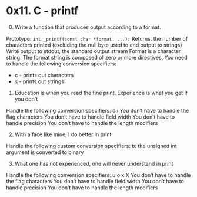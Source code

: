 # 0x11. C - printf
0. Write a function that produces output according to a format.

Prototype: `int _printf(const char *format, ...);`
Returns: the number of characters printed (excluding the null byte used to end output to strings)
Write output to stdout, the standard output stream
Format is a character string. The format string is composed of zero or more directives.
You need to handle the following conversion specifiers:
- c - prints out characters
- s - prints out strings

1. Education is when you read the fine print. Experience is what you get if you don't

Handle the following conversion specifiers:
d
i
You don’t have to handle the flag characters
You don’t have to handle field width
You don’t have to handle precision
You don’t have to handle the length modifiers

2. With a face like mine, I do better in print

Handle the following custom conversion specifiers:
b: the unsigned int argument is converted to binary

3. What one has not experienced, one will never understand in print

Handle the following conversion specifiers:
u
o
x
X
You don’t have to handle the flag characters
You don’t have to handle field width
You don’t have to handle precision
You don’t have to handle the length modifiers

